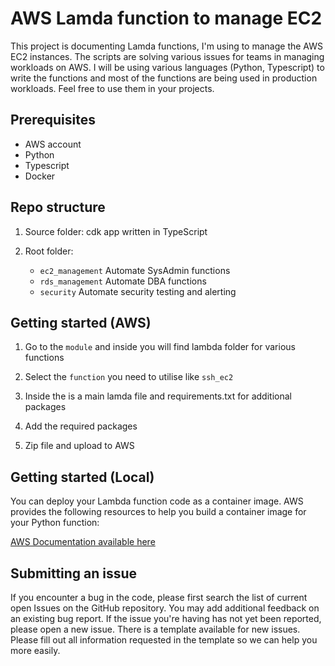 # AWS Lamda function to manage EC2

This project is documenting Lamda functions, I'm using to manage the AWS EC2 instances. The scripts are solving various issues for teams in managing workloads on AWS. 
I will be using various languages (Python, Typescript) to write the functions and most of the functions are being used in production workloads. Feel free to use them in your projects.


## Prerequisites

* AWS account
* Python
* Typescript
* Docker


## Repo structure

1. Source folder: cdk app written in TypeScript

2. Root folder:
    * `ec2_management`  Automate SysAdmin functions
    * `rds_management`  Automate DBA functions
    * `security`        Automate security testing and alerting
    

## Getting started (AWS)

1. Go to the `module` and inside you will find lambda folder for various functions

2. Select the `function` you need to utilise like `ssh_ec2`

3. Inside the is a main lamda file and requirements.txt for additional packages

4. Add the required packages

5. Zip file and upload to AWS 



## Getting started (Local)

You can deploy your Lambda function code as a container image. AWS provides the following resources to help you build a container image for your Python function:

[AWS Documentation available here](https://docs.aws.amazon.com/lambda/latest/dg/python-image.html)



 ## Submitting an issue

 If you encounter a bug in the code, please first search the list of current open Issues on the GitHub repository. You may add additional feedback on an existing bug report. If the issue you're having has not yet been reported, please open a new issue. There is a template available for new issues. Please fill out all information requested in the template so we can help you more easily.
